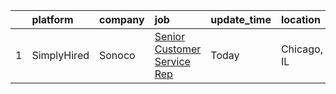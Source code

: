 

|    | platform    | company   | job                                                                                                                               | update_time   | location    |
|---:|:------------|:----------|:----------------------------------------------------------------------------------------------------------------------------------|:--------------|:------------|
|  1 | SimplyHired | Sonoco    | [Senior Customer Service Rep](https://www.simplyhired.com/job/U2s0mcKeg9EIydGl-iiZupOfMyIUXt3FbfmpXQU6kUT1Mo_eDbBAXw?q=artworker) | Today         | Chicago, IL |